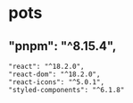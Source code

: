 # pots

## "pnpm": "^8.15.4",
    "react": "^18.2.0",
    "react-dom": "^18.2.0",
    "react-icons": "^5.0.1",
    "styled-components": "^6.1.8"
